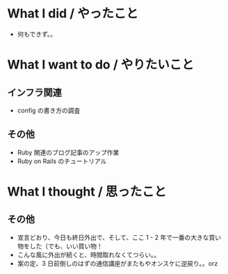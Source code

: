 # What I did / やったこと
- 何もできず。。

# What I want to do / やりたいこと
## インフラ関連
- config の書き方の調査

## その他
- Ruby 関連のブログ記事のアップ作業
- Ruby on Rails のチュートリアル

# What I thought / 思ったこと
## その他
- 宣言どおり、今日も終日外出で、そして、ここ 1 - 2 年で一番の大きな買い物をした（でも、いい買い物！
- こんな風に外出が続くと、時間取れなくてつらい。。
- 案の定、3 日前倒しのはずの通信講座がまたもやオンスケに逆戻り。。orz
